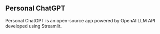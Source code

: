 ## Personal ChatGPT
Personal ChatGPT is an open-source app powered by OpenAI LLM API developed using Streamlit.
